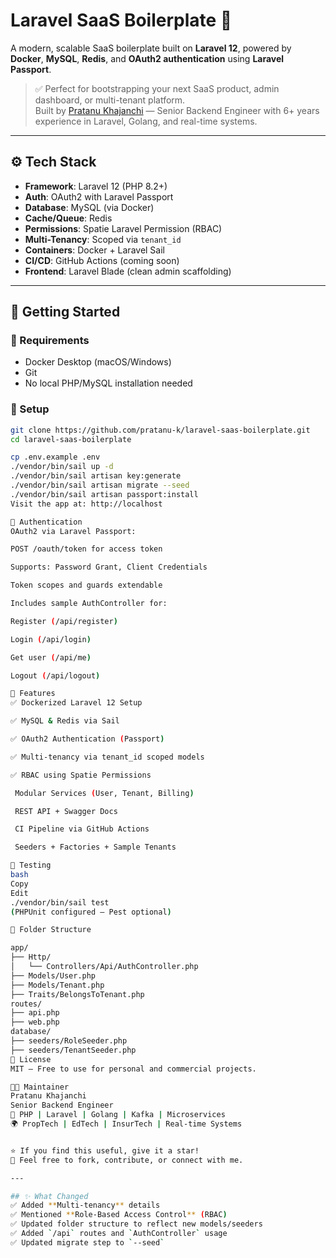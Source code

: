 # Laravel SaaS Boilerplate 🚀

A modern, scalable SaaS boilerplate built on **Laravel 12**, powered by **Docker**, **MySQL**, **Redis**, and **OAuth2 authentication** using **Laravel Passport**.

> ✅ Perfect for bootstrapping your next SaaS product, admin dashboard, or multi-tenant platform.  
> Built by [Pratanu Khajanchi](https://github.com/pratanu-k) — Senior Backend Engineer with 6+ years experience in Laravel, Golang, and real-time systems.

---

## ⚙️ Tech Stack

- **Framework**: Laravel 12 (PHP 8.2+)
- **Auth**: OAuth2 with Laravel Passport
- **Database**: MySQL (via Docker)
- **Cache/Queue**: Redis
- **Permissions**: Spatie Laravel Permission (RBAC)
- **Multi-Tenancy**: Scoped via `tenant_id`
- **Containers**: Docker + Laravel Sail
- **CI/CD**: GitHub Actions (coming soon)
- **Frontend**: Laravel Blade (clean admin scaffolding)

---

## 🚀 Getting Started

### 🐳 Requirements

- Docker Desktop (macOS/Windows)
- Git
- No local PHP/MySQL installation needed

### 🔧 Setup

```bash
git clone https://github.com/pratanu-k/laravel-saas-boilerplate.git
cd laravel-saas-boilerplate

cp .env.example .env
./vendor/bin/sail up -d
./vendor/bin/sail artisan key:generate
./vendor/bin/sail artisan migrate --seed
./vendor/bin/sail artisan passport:install
Visit the app at: http://localhost

🔐 Authentication
OAuth2 via Laravel Passport:

POST /oauth/token for access token

Supports: Password Grant, Client Credentials

Token scopes and guards extendable

Includes sample AuthController for:

Register (/api/register)

Login (/api/login)

Get user (/api/me)

Logout (/api/logout)

🧱 Features
✅ Dockerized Laravel 12 Setup

✅ MySQL & Redis via Sail

✅ OAuth2 Authentication (Passport)

✅ Multi-tenancy via tenant_id scoped models

✅ RBAC using Spatie Permissions

 Modular Services (User, Tenant, Billing)

 REST API + Swagger Docs

 CI Pipeline via GitHub Actions

 Seeders + Factories + Sample Tenants

🧪 Testing
bash
Copy
Edit
./vendor/bin/sail test
(PHPUnit configured — Pest optional)

📂 Folder Structure

app/
├── Http/
│   └── Controllers/Api/AuthController.php
├── Models/User.php
├── Models/Tenant.php
├── Traits/BelongsToTenant.php
routes/
├── api.php
├── web.php
database/
├── seeders/RoleSeeder.php
├── seeders/TenantSeeder.php
📄 License
MIT — Free to use for personal and commercial projects.

👨‍💻 Maintainer
Pratanu Khajanchi
Senior Backend Engineer
💼 PHP | Laravel | Golang | Kafka | Microservices
🌍 PropTech | EdTech | InsurTech | Real-time Systems


⭐ If you find this useful, give it a star!
💬 Feel free to fork, contribute, or connect with me.

---

## ✨ What Changed
✅ Added **Multi-tenancy** details  
✅ Mentioned **Role-Based Access Control** (RBAC)  
✅ Updated folder structure to reflect new models/seeders  
✅ Added `/api` routes and `AuthController` usage  
✅ Updated migrate step to `--seed`  
